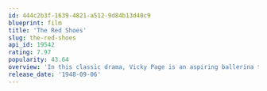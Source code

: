 ```yaml
---
id: 444c2b3f-1639-4821-a512-9d84b13d40c9
blueprint: film
title: 'The Red Shoes'
slug: the-red-shoes
api_id: 19542
rating: 7.97
popularity: 43.64
overview: 'In this classic drama, Vicky Page is an aspiring ballerina torn between her dedication to dance and her desire to love. While her imperious instructor, Boris Lermontov, urges to her to forget anything but ballet, Vicky begins to fall for the charming young composer Julian Craster. Eventually Vicky, under great emotional stress, must choose to pursue either her art or her romance, a decision that carries serious consequences.'
release_date: '1948-09-06'
---
```

